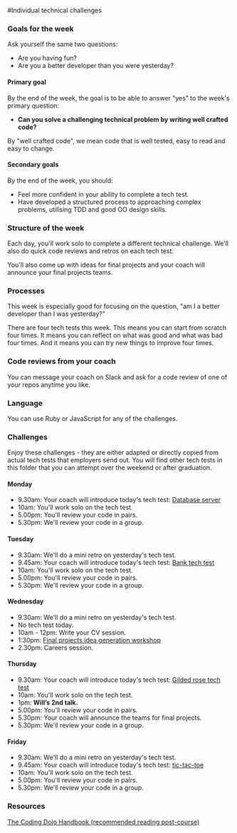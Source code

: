 #Individual technical challenges

### Goals for the week

Ask yourself the same two questions:

* Are you having fun?
* Are you a better developer than you were yesterday?

#### Primary goal

By the end of the week, the goal is to be able to answer "yes" to the week's primary question:

* **Can you solve a challenging technical problem by writing well crafted code?**

By "well crafted code", we mean code that is well tested, easy to read and easy to change.

#### Secondary goals

By the end of the week, you should:

* Feel more confident in your ability to complete a tech test.
* Have developed a structured process to approaching complex problems, utilising TDD and good OO design skills.

### Structure of the week

Each day, you'll work solo to complete a different technical challenge.  We'll also do quick code reviews and retros on each tech test.

You'll also come up with ideas for final projects and your coach will announce your final projects teams.

### Processes

This week is especially good for focusing on the question, "am I a better developer than I was yesterday?"

There are four tech tests this week.  This means you can start from scratch four times.  It means you can reflect on what was good and what was bad four times.  And it means you can try new things to improve four times.

### Code reviews from your coach

You can message your coach on Slack and ask for a code review of one of your repos anytime you like.

### Language

You can use Ruby or JavaScript for any of the challenges.

### Challenges

Enjoy these challenges - they are either adapted or directly copied from actual tech tests that employers send out. You will find other tech tests in this folder that you can attempt over the weekend or after graduation.

#### Monday

* 9.30am: Your coach will introduce today's tech test: [Database server](database_server.md)
* 10am: You'll work solo on the tech test.
* 5.00pm: You'll review your code in pairs.
* 5.30pm: We'll review your code in a group.

#### Tuesday

* 9.30am: We'll do a mini retro on yesterday's tech test.
* 9.45am: Your coach will introduce today's tech test: [Bank tech test](bank_tech_test.md)
* 10am: You'll work solo on the tech test.
* 5.00pm: You'll review your code in pairs.
* 5.30pm: We'll review your code in a group.

#### Wednesday

* 9.30am: We'll do a mini retro on yesterday's tech test.
* No tech test today.
* 10am - 12pm: Write your CV session.
* 1:30pm: [Final projects idea generation workshop](https://github.com/makersacademy/skills-workshops/blob/master/project_idea_generation_workshop.md)
* 2.30pm: Careers session.

#### Thursday

* 9.30am: Your coach will introduce today's tech test: [Gilded rose tech test](gilded_rose.md)
* 10am: You'll work solo on the tech test.
* 1pm: **Will’s 2nd talk.**
* 5.00pm: You'll review your code in pairs.
* 5.30pm: Your coach will announce the teams for final projects.
* 5.30pm: We'll review your code in a group.

#### Friday

* 9.30am: We'll do a mini retro on yesterday's tech test.
* 9.45am: Your coach will introduce today's tech test: [tic-tac-toe](tic_tac_toe.md)
* 10am: You'll work solo on the tech test.
* 5.00pm: You'll review your code in pairs.
* 5.30pm: We'll review your code in a group.

### Resources

[The Coding Dojo Handbook (recommended reading post-course)](https://leanpub.com/codingdojohandbook)
